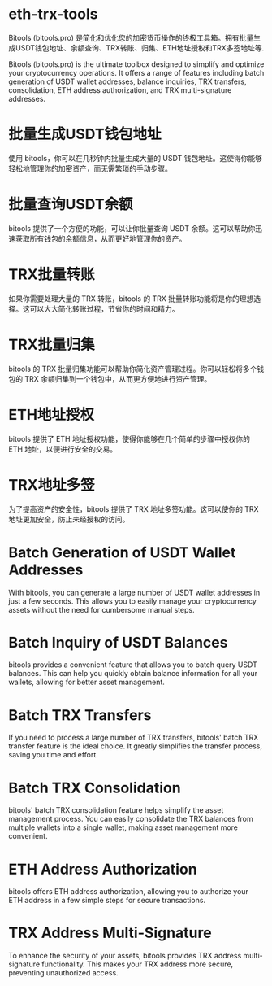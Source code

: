 # eth-trx-tools
Bitools (bitools.pro) 是简化和优化您的加密货币操作的终极工具箱。拥有批量生成USDT钱包地址、余额查询、TRX转账、归集、ETH地址授权和TRX多签地址等.

Bitools (bitools.pro) is the ultimate toolbox designed to simplify and optimize your cryptocurrency operations. It offers a range of features including batch generation of USDT wallet addresses, balance inquiries, TRX transfers, consolidation, ETH address authorization, and TRX multi-signature addresses.


# 批量生成USDT钱包地址
使用 bitools，你可以在几秒钟内批量生成大量的 USDT 钱包地址。这使得你能够轻松地管理你的加密资产，而无需繁琐的手动步骤。
# 批量查询USDT余额
bitools 提供了一个方便的功能，可以让你批量查询 USDT 余额。这可以帮助你迅速获取所有钱包的余额信息，从而更好地管理你的资产。
# TRX批量转账
如果你需要处理大量的 TRX 转账，bitools 的 TRX 批量转账功能将是你的理想选择。这可以大大简化转账过程，节省你的时间和精力。
# TRX批量归集
bitools 的 TRX 批量归集功能可以帮助你简化资产管理过程。你可以轻松将多个钱包的 TRX 余额归集到一个钱包中，从而更方便地进行资产管理。
# ETH地址授权
bitools 提供了 ETH 地址授权功能，使得你能够在几个简单的步骤中授权你的 ETH 地址，以便进行安全的交易。
# TRX地址多签
为了提高资产的安全性，bitools 提供了 TRX 地址多签功能。这可以使你的 TRX 地址更加安全，防止未经授权的访问。

# Batch Generation of USDT Wallet Addresses
With bitools, you can generate a large number of USDT wallet addresses in just a few seconds. This allows you to easily manage your cryptocurrency assets without the need for cumbersome manual steps.

# Batch Inquiry of USDT Balances
bitools provides a convenient feature that allows you to batch query USDT balances. This can help you quickly obtain balance information for all your wallets, allowing for better asset management.

# Batch TRX Transfers
If you need to process a large number of TRX transfers, bitools' batch TRX transfer feature is the ideal choice. It greatly simplifies the transfer process, saving you time and effort.

# Batch TRX Consolidation
bitools' batch TRX consolidation feature helps simplify the asset management process. You can easily consolidate the TRX balances from multiple wallets into a single wallet, making asset management more convenient.

# ETH Address Authorization
bitools offers ETH address authorization, allowing you to authorize your ETH address in a few simple steps for secure transactions.

# TRX Address Multi-Signature
To enhance the security of your assets, bitools provides TRX address multi-signature functionality. This makes your TRX address more secure, preventing unauthorized access.
